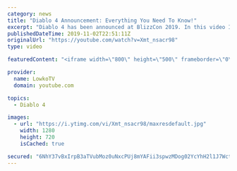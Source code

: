 ```yaml
---
category: news
title: "Diablo 4 Announcement: Everything You Need To Know!"
excerpt: "Diablo 4 has been announced at BlizzCon 2019. In this video I go over everything you need to know about this upcoming Blizzard Entertainment game."
publishedDateTime: 2019-11-02T22:51:11Z
originalUrl: "https://youtube.com/watch?v=Xmt_nsacr98"
type: video

featuredContent: "<iframe width=\"800\" height=\"500\" frameborder=\"0\" src=\"https://www.youtube.com/embed/Xmt_nsacr98\" allow=\"accelerometer; autoplay; encrypted-media; gyroscope; picture-in-picture\" allowfullscreen></iframe>"

provider:
  name: LowkoTV
  domain: youtube.com

topics:
  - Diablo 4

images:
  - url: "https://i.ytimg.com/vi/Xmt_nsacr98/maxresdefault.jpg"
    width: 1280
    height: 720
    isCached: true

secured: "6NhY37vBxIrpB3aTVubMoz0uNxcPUj8mYAFii3spwzMDog02YcYhH2l1J7WctCIyBdpgPwWRlbFcL4TQODk4hHCfP4W1re9bZfdbHFfpHPqEG9CBLdeB3v2cfzzgs3a7BOaivTaI7cJvttM4koFuz7fDEBQ/sjOIwsSuOoKFBFwVoZXQC1SAiEXt7ydCOHeMNg6Wln+0mnBLv+wFcYkUfK9YvbLSCDc4kjVFz/bZQ8LRJASjjx9/BMsWjH5dVsfRW8QkgyRyD8bEo1BILhxe/eZbxI7IBV4YWyriW1CuR1fDB+8l//vyYH4vNro9ScDbf14/rbm0DsVMbzFGw1M4TieQKs2CeLCP0CiUimeoEXcTMfEatEtIXP0DiHcmBkmq4FQAWx54uFPrvC2tMlLoEdDjAQaCD+eYszHupJBNS/6NuXnqq9r5zNRKXR4jHhsk;TmzH1p20sldsp6lIEBwcXA=="
---
```


